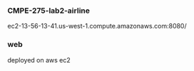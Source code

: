 ### CMPE-275-lab2-airline
ec2-13-56-13-41.us-west-1.compute.amazonaws.com:8080/

### web
deployed on aws ec2

